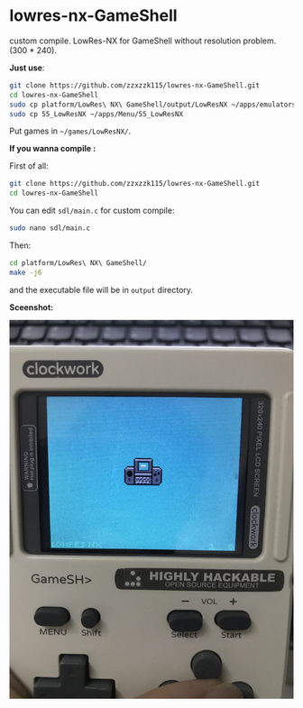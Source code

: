 # lowres-nx-GameShell
custom compile. LowRes-NX for GameShell without resolution problem.(300 * 240).

**Just use**:

```bash
git clone https://github.com/zzxzzk115/lowres-nx-GameShell.git
cd lowres-nx-GameShell
sudo cp platform/LowRes\ NX\ GameShell/output/LowResNX ~/apps/emulators/
sudo cp 55_LowResNX ~/apps/Menu/55_LowResNX
```

Put games in `~/games/LowResNX/`.

**If you wanna compile :**

First of all:

```bash
git clone https://github.com/zzxzzk115/lowres-nx-GameShell.git
cd lowres-nx-GameShell
```

You can edit `sdl/main.c` for custom compile:

```bash
sudo nano sdl/main.c
```

Then:

```bash
cd platform/LowRes\ NX\ GameShell/
make -j6
```

and the executable file will be in `output` directory.

**Sceenshot:**

![](https://github.com/zzxzzk115/lowres-nx-GameShell/raw/master/screenshots/screenshot01.JPG)